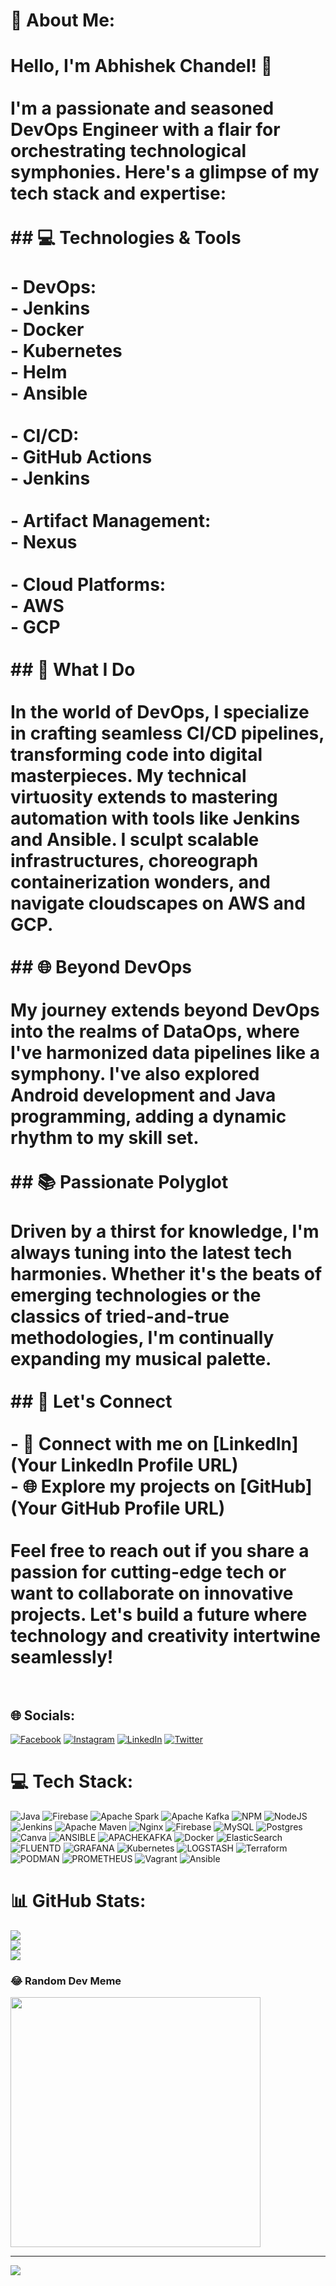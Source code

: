 # 💫 About Me:
# Hello, I'm Abhishek Chandel! 👋<br><br>I'm a passionate and seasoned DevOps Engineer with a flair for orchestrating technological symphonies. Here's a glimpse of my tech stack and expertise:<br><br>## 💻 Technologies & Tools<br><br>- **DevOps:**<br>  - Jenkins<br>  - Docker<br>  - Kubernetes<br>  - Helm<br>  - Ansible<br><br>- **CI/CD:**<br>  - GitHub Actions<br>  - Jenkins<br><br>- **Artifact Management:**<br>  - Nexus<br><br>- **Cloud Platforms:**<br>  - AWS<br>  - GCP<br><br>## 🚀 What I Do<br><br>In the world of DevOps, I specialize in crafting seamless CI/CD pipelines, transforming code into digital masterpieces. My technical virtuosity extends to mastering automation with tools like Jenkins and Ansible. I sculpt scalable infrastructures, choreograph containerization wonders, and navigate cloudscapes on AWS and GCP.<br><br>## 🌐 Beyond DevOps<br><br>My journey extends beyond DevOps into the realms of DataOps, where I've harmonized data pipelines like a symphony. I've also explored Android development and Java programming, adding a dynamic rhythm to my skill set.<br><br>## 📚 Passionate Polyglot<br><br>Driven by a thirst for knowledge, I'm always tuning into the latest tech harmonies. Whether it's the beats of emerging technologies or the classics of tried-and-true methodologies, I'm continually expanding my musical palette.<br><br>## 🤝 Let's Connect<br><br>- 🔗 Connect with me on [LinkedIn](Your LinkedIn Profile URL)<br>- 🌐 Explore my projects on [GitHub](Your GitHub Profile URL)<br><br>Feel free to reach out if you share a passion for cutting-edge tech or want to collaborate on innovative projects. Let's build a future where technology and creativity intertwine seamlessly!<br><br>


## 🌐 Socials:
[![Facebook](https://img.shields.io/badge/Facebook-%231877F2.svg?logo=Facebook&logoColor=white)](https://facebook.com/https://www.facebook.com/avi.chandel.965?mibextid=ZbWKwL) [![Instagram](https://img.shields.io/badge/Instagram-%23E4405F.svg?logo=Instagram&logoColor=white)](https://instagram.com/https://www.instagram.com/l_.abhiii._l?igshid=YzVkODRmOTdmMw==) [![LinkedIn](https://img.shields.io/badge/LinkedIn-%230077B5.svg?logo=linkedin&logoColor=white)](https://linkedin.com/in/www.linkedin.com/in/abhishek-chandel-097436225) [![Twitter](https://img.shields.io/badge/Twitter-%231DA1F2.svg?logo=Twitter&logoColor=white)](https://twitter.com/https://x.com/Abhishe89602144?t=HvM4ZWxwmO3wYa9C5Myymg&s=09) 

# 💻 Tech Stack:
![Java](https://img.shields.io/badge/java-%23ED8B00.svg?style=for-the-badge&logo=openjdk&logoColor=white) ![Firebase](https://img.shields.io/badge/firebase-%23039BE5.svg?style=for-the-badge&logo=firebase) ![Apache Spark](https://img.shields.io/badge/Apache%20Spark-FDEE21?style=for-the-badge&logo=apachespark&logoColor=black) ![Apache Kafka](https://img.shields.io/badge/Apache%20Kafka-000?style=for-the-badge&logo=apachekafka) ![NPM](https://img.shields.io/badge/NPM-%23CB3837.svg?style=for-the-badge&logo=npm&logoColor=white) ![NodeJS](https://img.shields.io/badge/node.js-6DA55F?style=for-the-badge&logo=node.js&logoColor=white) ![Jenkins](https://img.shields.io/badge/jenkins-%232C5263.svg?style=for-the-badge&logo=jenkins&logoColor=white) ![Apache Maven](https://img.shields.io/badge/Apache%20Maven-C71A36?style=for-the-badge&logo=Apache%20Maven&logoColor=white) ![Nginx](https://img.shields.io/badge/nginx-%23009639.svg?style=for-the-badge&logo=nginx&logoColor=white) ![Firebase](https://img.shields.io/badge/Firebase-039BE5?style=for-the-badge&logo=Firebase&logoColor=white) ![MySQL](https://img.shields.io/badge/mysql-%2300000f.svg?style=for-the-badge&logo=mysql&logoColor=white) ![Postgres](https://img.shields.io/badge/postgres-%23316192.svg?style=for-the-badge&logo=postgresql&logoColor=white) ![Canva](https://img.shields.io/badge/Canva-%2300C4CC.svg?style=for-the-badge&logo=Canva&logoColor=white) ![ANSIBLE](https://img.shields.io/badge/ansible-%231A1918.svg?style=for-the-badge&logo=ansible&logoColor=white) ![APACHEKAFKA](https://img.shields.io/badge/apachekafka-231F20.svg?style=for-the-badge&logo=apachekafka&logoColor=white&color=%23231F20) ![Docker](https://img.shields.io/badge/docker-%230db7ed.svg?style=for-the-badge&logo=docker&logoColor=white) ![ElasticSearch](https://img.shields.io/badge/-ElasticSearch-005571?style=for-the-badge&logo=elasticsearch) ![FLUENTD](https://img.shields.io/badge/fluentd-0E83C8.svg?style=for-the-badge&logo=fluentd&logoColor=white&color=%230E83C8) ![GRAFANA](https://img.shields.io/badge/grafana-F46800.svg?style=for-the-badge&logo=grafana&logoColor=white&color=%23F46800) ![Kubernetes](https://img.shields.io/badge/kubernetes-%23326ce5.svg?style=for-the-badge&logo=kubernetes&logoColor=white) ![LOGSTASH](https://img.shields.io/badge/logstash-005571.svg?style=for-the-badge&logo=logstash) ![Terraform](https://img.shields.io/badge/terraform-%235835CC.svg?style=for-the-badge&logo=terraform&logoColor=white) ![PODMAN](https://img.shields.io/badge/podman-892CA0.svg?style=for-the-badge&logo=podman&logoColor=white) ![PROMETHEUS](https://img.shields.io/badge/prometheus-E6522C.svg?style=for-the-badge&logo=prometheus&logoColor=white&color=%23E6522C) ![Vagrant](https://img.shields.io/badge/vagrant-%231563FF.svg?style=for-the-badge&logo=vagrant&logoColor=white) ![Ansible](https://img.shields.io/badge/ansible-%231A1918.svg?style=for-the-badge&logo=ansible&logoColor=white)
# 📊 GitHub Stats:
![](https://github-readme-stats.vercel.app/api?username=chndel-abhishek&theme=dark&hide_border=false&include_all_commits=false&count_private=false)<br/>
![](https://github-readme-streak-stats.herokuapp.com/?user=chndel-abhishek&theme=dark&hide_border=false)<br/>
![](https://github-readme-stats.vercel.app/api/top-langs/?username=chndel-abhishek&theme=dark&hide_border=false&include_all_commits=false&count_private=false&layout=compact)

### 😂 Random Dev Meme
<img src='https://randommeme-five.vercel.app/' style="height: 400px;"/>

---
[![](https://visitcount.itsvg.in/api?id=chndel-abhishek&icon=0&color=0)](https://visitcount.itsvg.in)

<!-- Proudly created with GPRM ( https://gprm.itsvg.in ) -->
